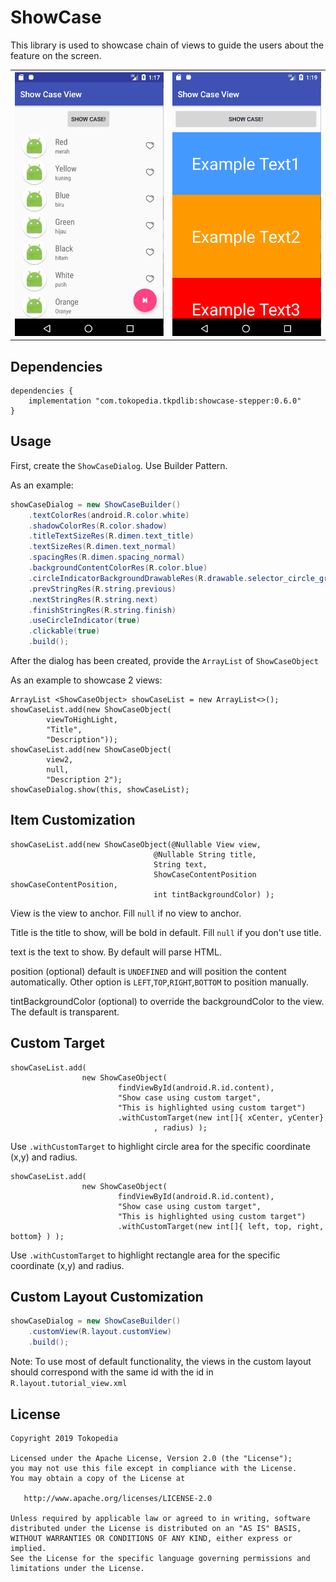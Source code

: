 # ShowCase

This library is used to showcase chain of views to guide the users about the feature on the screen.

<table>
    <tr>
        <td>
        <img src="showcase1.gif?raw=true" alt="" width="240" />
        </td>
        <td>
        <img src="showcase2.gif?raw=true" alt="" width="240" />
        </td>
    </tr>
</table>

Dependencies
-------
```
dependencies {
    implementation "com.tokopedia.tkpdlib:showcase-stepper:0.6.0"
}
```

Usage
-------

First, create the `ShowCaseDialog`. Use Builder Pattern.

As an example:

```java
showCaseDialog = new ShowCaseBuilder()
    .textColorRes(android.R.color.white)
    .shadowColorRes(R.color.shadow)
    .titleTextSizeRes(R.dimen.text_title)
    .textSizeRes(R.dimen.text_normal)
    .spacingRes(R.dimen.spacing_normal)
    .backgroundContentColorRes(R.color.blue)
    .circleIndicatorBackgroundDrawableRes(R.drawable.selector_circle_green)
    .prevStringRes(R.string.previous)
    .nextStringRes(R.string.next)
    .finishStringRes(R.string.finish)
    .useCircleIndicator(true)
    .clickable(true)
    .build();
```

After the dialog has been created, provide the `ArrayList` of `ShowCaseObject`

As an example to showcase 2 views:

```
ArrayList <ShowCaseObject> showCaseList = new ArrayList<>();
showCaseList.add(new ShowCaseObject(
        viewToHighLight,
        "Title",
        "Description"));
showCaseList.add(new ShowCaseObject(
        view2,
        null,
        "Description 2");
showCaseDialog.show(this, showCaseList);
```

Item Customization
-------
```
showCaseList.add(new ShowCaseObject(@Nullable View view, 
                                @Nullable String title,
                                String text, 
                                ShowCaseContentPosition showCaseContentPosition,
                                int tintBackgroundColor) );
```
View
    is the view to anchor. Fill `null` if no view to anchor.

Title
    is the title to show, will be bold in default. Fill `null` if you don't use title.

text
    is the text to show. By default will parse HTML.

position (optional) 
    default is `UNDEFINED` and will position the content automatically.
    Other option is `LEFT`,`TOP`,`RIGHT`,`BOTTOM` to position manually.

tintBackgroundColor (optional) 
    to override the backgroundColor to the view. The default is transparent.
    
Custom Target
-------
```
showCaseList.add(
                new ShowCaseObject(
                        findViewById(android.R.id.content),
                        "Show case using custom target",
                        "This is highlighted using custom target")
                        .withCustomTarget(new int[]{ xCenter, yCenter}
                                , radius) );
```
Use ```.withCustomTarget``` to highlight circle area for the specific coordinate (x,y) and radius.
```
showCaseList.add(
                new ShowCaseObject(
                        findViewById(android.R.id.content),
                        "Show case using custom target",
                        "This is highlighted using custom target")
                        .withCustomTarget(new int[]{ left, top, right, bottom} ) );
```
Use ```.withCustomTarget``` to highlight rectangle area for the specific coordinate (x,y) and radius.
    
Custom Layout Customization
-------
```java
showCaseDialog = new ShowCaseBuilder()
    .customView(R.layout.customView)
    .build();
```

Note: To use most of default functionality, the views in the custom layout should correspond with the same id with the id in ```R.layout.tutorial_view.xml```

License
-------

    Copyright 2019 Tokopedia

    Licensed under the Apache License, Version 2.0 (the "License");
    you may not use this file except in compliance with the License.
    You may obtain a copy of the License at

       http://www.apache.org/licenses/LICENSE-2.0

    Unless required by applicable law or agreed to in writing, software
    distributed under the License is distributed on an "AS IS" BASIS,
    WITHOUT WARRANTIES OR CONDITIONS OF ANY KIND, either express or implied.
    See the License for the specific language governing permissions and
    limitations under the License.
